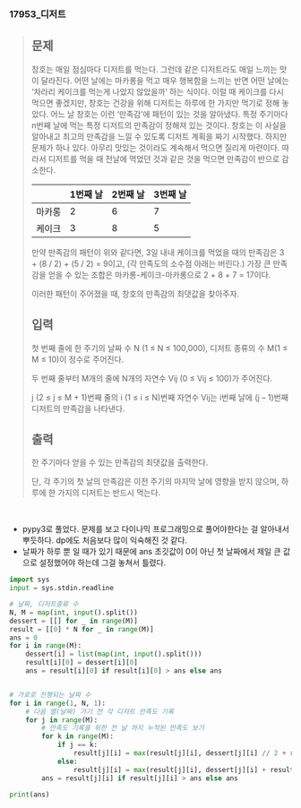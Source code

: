 ### 17953_디저트

> ## 문제
>
> 창호는 매일 점심마다 디저트를 먹는다. 그런데 같은 디저트라도 매일 느끼는 맛이 달라진다. 어떤 날에는 마카롱을 먹고 매우 행복함을 느끼는 반면 어떤 날에는 ‘차라리 케이크를 먹는게 나았지 않았을까’ 하는 식이다. 이럴 때 케이크를 다시 먹으면 좋겠지만, 창호는 건강을 위해 디저트는 하루에 한 가지만 먹기로 정해 놓았다. 어느 날 창호는 이런 ‘만족감’에 패턴이 있는 것을 알아냈다. 특정 주기마다 n번째 날에 먹는 특정 디저트의 만족감이 정해져 있는 것이다. 창호는 이 사실을 알아내고 최고의 만족감을 느낄 수 있도록 디저트 계획을 짜기 시작했다. 하지만 문제가 하나 있다. 아무리 맛있는 것이라도 계속해서 먹으면 질리게 마련이다. 따라서 디저트를 먹을 때 전날에 먹었던 것과 같은 것을 먹으면 만족감이 반으로 감소한다.
>
> |        | 1번째 날 | 2번째 날 | 3번째 날 |
> | ------ | -------- | -------- | -------- |
> | 마카롱 | 2        | 6        | 7        |
> | 케이크 | 3        | 8        | 5        |
>
> 만약 만족감의 패턴이 위와 같다면, 3일 내내 케이크를 먹었을 때의 만족감은 3 + (8 / 2) + (5 / 2) = 9이고, (각 만족도의 소수점 아래는 버린다.) 가장 큰 만족감을 얻을 수 있는 조합은 마카롱-케이크-마카롱으로 2 + 8 + 7 = 17이다.
>
> 이러한 패턴이 주어졌을 때, 창호의 만족감의 최댓값을 찾아주자.
>
> ## 입력
>
> 첫 번째 줄에 한 주기의 날짜 수 N (1 ≤ N ≤ 100,000), 디저트 종류의 수 M(1 ≤ M ≤ 10)이 정수로 주어진다.
>
> 두 번째 줄부터 M개의 줄에 N개의 자연수 Vij (0 ≤ Vij ≤ 100)가 주어진다.
>
> j (2 ≤ j ≤ M + 1)번째 줄의 i (1 ≤ i ≤ N)번째 자연수 Vij는 i번째 날에 (j – 1)번째 디저트의 만족감을 나타낸다.
>
> ## 출력
>
> 한 주기마다 얻을 수 있는 만족감의 최댓값을 출력한다.
>
> 단, 각 주기의 첫 날의 만족감은 이전 주기의 마지막 날에 영향을 받지 않으며, 하루에 한 가지의 디저트는 반드시 먹는다.

<br>

- pypy3로 풀었다. 문제를 보고 다이나믹 프로그래밍으로 풀어야한다는 걸 알아내서 뿌듯하다. dp에도 처음보다 많이 익숙해진 것 같다.
- 날짜가 하루 뿐 일 때가 있기 때문에 ans 초깃값이 0이 아닌 첫 날짜에서 제일 큰 값으로 설정했어야 하는데 그걸 놓쳐서 틀렸다.

```python
import sys
input = sys.stdin.readline

# 날짜, 디저트종류 수
N, M = map(int, input().split())
dessert = [[] for _ in range(M)]
result = [[0] * N for _ in range(M)]
ans = 0
for i in range(M):
    dessert[i] = list(map(int, input().split()))
    result[i][0] = dessert[i][0]
    ans = result[i][0] if result[i][0] > ans else ans


# 가로로 진행되는 날짜 수
for i in range(1, N, 1):
    # 다음 열(날짜) 가기 전 각 디저트 만족도 기록
    for j in range(M):
        # 만족도 기록을 위한 전 날 까지 누적된 만족도 보기
        for k in range(M):
            if j == k:
                result[j][i] = max(result[j][i], dessert[j][i] // 2 + result[k][i-1])
            else:
                result[j][i] = max(result[j][i], dessert[j][i] + result[k][i-1])
        ans = result[j][i] if result[j][i] > ans else ans

print(ans)
```


